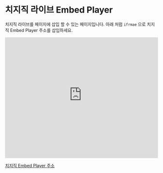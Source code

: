 # 치지직 라이브 Embed Player
치지직 라이브를 페이지에 삽입 할 수 있는 페이지입니다.
아래 처럼 `ifrmae` 으로 치지직 Embed Player 주소를 삽입하세요.
<iframe src=https://chzzk-embed-player.netlify.app/0f78060730208dfc6eb8d4b64c41ac79 frameBorder="0" width="100%" height="400px"></iframe>

[치지직 Embed Player 주소](https://chzzk-embed-player.netlify.app/)

